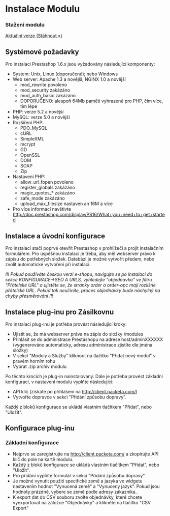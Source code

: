 # Instalace Modulu

### Stažení modulu
[Aktuální verze (Stáhnout »)](https://github.com/Zasilkovna/prestashop-1.6/blob/master/releases/prestahop-1.6-packetery-2.0.2.zip)

## Systémové požadavky
Pro instalaci Prestashop 1.6.x jsou vyžadovány následující komponenty:
- System: Unix, Linux (doporučené); nebo Windows
- Web server: Apache 1.3 a novější; NGINX 1.0 a novější
  - mod_rewrite povoleno
  - mod_security zakázáno
  - mod_auth_basic zakázáno 
  - DOPORUČENO: alespoň 64Mb paměti vyhrazené pro PHP, čím více, tím lépe
- PHP: verze 5.2 a novější
- MySQL: verze 5.0 a novější
- Rozšíření PHP:
  - PDO_MySQL
  - cURL
  - SimpleXML
  - mcrypt
  - GD
  - OpenSSL
  - DOM
  - SOAP
  - Zip
- Nastavení PHP: 
  - allow_url_fopen povoleno
  - register_globals zakázáno
  - magic_quotes_* zakázáno
  - safe_mode zakázáno
  - upload_max_filesize nastaven an 16M a více
- Pro více informací navštivte http://doc.prestashop.com/display/PS16/What+you+need+to+get+started
        
## Instalace a úvodní konfigurace 
Pro instalaci stačí poprvé otevřít Prestashop v prohlížeči a projít instalačním formulářem.
Pro úspěšnou instalaci je třeba, aby měl webserver právo k zápisu do potřebných složek. 
Databázi je možné vytvořit předem, nebo zvolit automatické vytvoření při instalaci.

_!!! Pokud používáte českou verzi e-shopu, navigujte se po instalaci do sekce KONFIGURACE->SEO A URLS, vyhledejte "objednavka" ve filtru "Přátelské URL" a 
ujistěte se, že stránky order a order-opc mají rozlišné přátelské URL. Pokud tak neučiníte, proces objednávky bude náchylný na chyby přesměrování !!!_

## Instalace plug-inu pro Zásilkovnu
 Pro instalaci plug-inu je potřeba provést následující kroky:
- Ujistit se, že má webserver práva na zápis do složky /modules 
- Přihlásit se do administrace Prestashopu na adrese host/adminXXXXXX (vygenerováno automaticky, adresu administrace zjistíte dle jména složky)
- V sekci "Moduly a Služby" kliknout na tlačítko "Přidat nový modul" v pravém horním rohu
- Vybrat .zip archiv modulu

Po těchto krocích je plug-in nainstalovaný. Dále je potřeba provést základní konfiguraci, v nastavení modulu vyplňte následující:
- API klíč (získáte po přihlášení na http://client.packeta.com/)
- Vytvořte dopravce v sekci "Přidání způsobu dopravy".

Každý z bloků konfigurace se ukládá vlastním tlačítkem "Přidat", nebo "Uložit".

## Konfigurace plug-inu
### Základní konfigurace
 - Nejprve se zaregistrujte na http://client.packeta.com/ a zkopírujte API klíč do pole na kartě modulu.
 - Každý z bloků konfigurace se ukládá vlastním tlačítkem "Přidat", nebo "Uložit".
 - Pro přidání vyplňte formulář v sekci "Přidání způsobu dopravy"
 - Je možné vynutit použití specifické země a jazyka ve widgetu nastavením hodnot "Vynucená země" a "Vynucený jazyk". Pokud jsou hodnoty prázdné, vybere se země podle adresy zákazníka.. 
 - K export dat do CSV souboru zvolte objednávky, které chcete vyexportovat na záložce "Objednávky" a klikněte na tlačítko "CSV Export"
